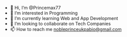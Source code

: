 - 👋 Hi, I’m @Princemax77
- 👀 I’m interested in Programming
- 🌱 I’m currently learning Web and App Development 
- 💞️ I’m looking to collaborate on Tech Companies 
- 📫 How to reach me nobleprinceukpabio@gmail.com

<!---
Princemax77/Princemax77 is a ✨ special ✨ repository because its `README.md` (this file) appears on your GitHub profile.
You can click the Preview link to take a look at your changes.
--->
